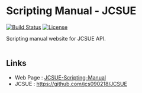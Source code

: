 # Scripting Manual - JCSUE #

[![Build Status](https://travis-ci.com/jcs090218/Scripting-Manual-JCSUE.svg?branch=master)](https://travis-ci.com/jcs090218/Scripting-Manual-JCSUE)
[![License](https://img.shields.io/badge/License-Apache%202.0-blue.svg)](https://opensource.org/licenses/Apache-2.0)

Scripting manual website for JCSUE API. <br/><br/>

## Links ##
* Web Page : <a href="http://www.jcs-profile.com:3003">JCSUE-Scripting-Manual</a>
* JCSUE : https://github.com/jcs090218/JCSUE
